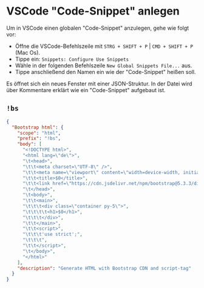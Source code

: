 # VSCode "Code-Snippet" anlegen

Um in VSCode einen globalen "Code-Snippet" anzulegen, gehe wie folgt vor:

- Öffne die VSCode-Befehlszeile mit `STRG + SHIFT + P` | `CMD + SHIFT + P` (Mac Os).
- Tippe ein: `Snippets: Configure Use Snippets`
- Wähle in der folgenden Befehlszeile `New Global Snippets File...` aus.
- Tippe anschließend den Namen ein wie der "Code-Snippet" heißen soll.

Es öffnet sich ein neues Fenster mit einer JSON-Struktur. In der Datei wird über Kommentare
erklärt wie ein "Code-Snippet" aufgebaut ist.

## `!bs`

```json
{
  "Bootstrap html": {
    "scope": "html",
    "prefix": "!bs",
    "body": [
      "<!DOCTYPE html>",
      "<html lang=\"de\">",
      "\t<head>",
      "\t\t<meta charset=\"UTF-8\" />",
      "\t\t<meta name=\"viewport\" content=\"width=device-width, initial-scale=1.0\" />",
      "\t\t<title>$0</title>",
      "\t\t<link href=\"https://cdn.jsdelivr.net/npm/bootstrap@5.3.3/dist/css/bootstrap.min.css\" rel=\"stylesheet\" />",
      "\t</head>",
      "\t<body>",
      "\t\t<main>",
      "\t\t\t<div class=\"container py-5\">",
      "\t\t\t\t<h1>$0</h1>",
      "\t\t\t</div>",
      "\t\t</main>",
      "\t\t<script>",
      "\t\t\t'use strict';",
      "\t\t\t",
      "\t\t</script>",
      "\t</body>",
      "</html>"
    ],
    "description": "Generate HTML with Bootstrap CDN and script-tag"
  }
}
```
